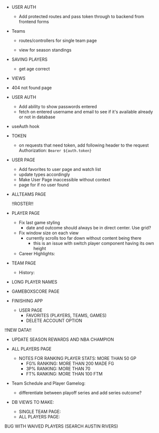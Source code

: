 <!-- BACKEND -->
- USER AUTH
    <!-- DONE - Verify email address is real or remove email check entirely -->
    - Add protected routes and pass token through to backend from frontend forms

- Teams
    <!-- - Add team colors to db DONE -->
    - routes/controllers for single team page
        <!-- - get roster DONE -->
        <!-- - get stats DONE -->

    - view for season standings
    <!-- - Add Coach field DONE -->

- SAVING PLAYERS
    <!-- - UPDATETEAM IDs IN DRAFT/TRANSACTION OBJECTS!!!! DONE -->
    - get age correct

- VIEWS
    <!-- TEAM -->
    <!-- - STANDINGS (LEAGUE/DIVISION/CONFERENCE) DONE  -->
    <!-- - TEAM STATS DONE -->

    <!-- PLAYER -->
    <!-- - PLAYER SEASON AVERAGES DONE -->
    <!-- - PLAYER CAREER TOTALS/AVERAGES DONE -->
    <!-- - PLAYER SPLITS DONE  -->



<!-- FRONTEND -->
- 404 not found page
<!-- - Error Modal DONE  -->

- USER AUTH
    <!-- - password & Confirm password: pass entered password into confirm password input and verify they match DONE -->
    - Add ability to show passwords entered
    <!-- - fix confirm_password DONE -->
    <!-- - Get login/signup working with backend DONE -->
    <!-- - Make dialog close with successful login DONE -->
    <!-- - Proper loading and error states on login/signup DONE -->
    - fetch on entered username and email to see if it's available already or not in database
    <!-- - Different pop up content depending on form state [ error, successful, default ] DONE -->
    <!-- - make sure user_id is passed to login when logging in DONE -->




- useAuth hook
    <!-- - finish setting up DONE -->
    <!-- - move context login/logout out of app.tsx DONE -->

- TOKEN
    - on requests that need token, add following header to the request
    Authorization: `Bearer ${auth.token}`

- USER PAGE
    - Add favorites to user page and watch list
    - update types accordingly 
    - Make User Page inaccessible without context
    - page for if no user found

- ALLTEAMS PAGE
    <!-- - Query parameters to go automatically to stats/schedule/roster view? DONE -->
    
    !!ROSTER!!
    <!-- - change icons to not be ugly DONE -->

- PLAYER PAGE
    <!-- - LOOP OVER TRANSACTIONS & PLAYER AWARDS DONE -->
    <!-- - Styling for player status DONE -->
    <!-- - Player Game Logs DONE -->
    - Fix last game styling
        - date and outcome should always be in direct center. Use grid?
    <!-- - Add Link to View Game DONE -->
    - Fix window size on each view
        - currently scrolls too far down without content being there
            - this is an issue with switch player component having its own height
    - Career Highlights:
        <!-- - case if player has no awards DONE -->
        <!-- - fix length issue in career highlights DONE -->

- TEAM PAGE
    - History:
        <!-- - make table of history static height and scrollable DONE -->
        <!-- - make jersey numbers and names a grid to be even DONE -->

- LONG PLAYER NAMES
    <!-- - Add styling for players like Shai Gilgeous-Alexander DONE -->

- GAMEBOXSCORE PAGE
    <!-- - Add query to grab all details about team record from expanded standings view DONE -->
    <!-- - make sure date/time is always centered DONE -->
    <!-- - !! BUG FOR game_id 2 - TROUBLESHOOT !! DONE -->

- FINISHING APP
    - USER PAGE
        - FAVORITES (PLAYERS, TEAMS, GAMES)
        - DELETE ACCOUNT OPTION


!!NEW DATA!!
<!-- - Add playoff data to database DONE -->
<!-- - NEED TO ADD PLAYOFF QUERYING FOR PLAYERS PAGE (ALL VIEWS) DONE -->
- UPDATE SEASON REWARDS AND NBA CHAMPION
- ALL PLAYERS PAGE
    - NOTES FOR RANKING PLAYER STATS: MORE THAN 50 GP
        - FG% RANKING: MORE THAN 200 MADE FG
        - 3P% RANKING: MORE THAN 70
        - FT% RANKING: MORE THAN 100 FTM 

- Team Schedule and Player Gamelog:
    - differentiate between playoff series and add series outcome?

- DB VIEWS TO MAKE:
    - SINGLE TEAM PAGE:
        <!-- - team playoff totals and averages DONE -->
        <!-- - player playoff totals and averages DONE -->
        <!-- - playoff team stat leaders DONE -->
        <!-- - Playoff schedule (in team-controllers) DONE -->
    - ALL PLAYERS PAGE:
        <!-- - playoff game highs and points leaders DONE -->

BUG WITH WAIVED PLAYERS (SEARCH AUSTIN RIVERS)
<!-- HAVE SEARCH CLOSE/RESET WHEN SELECTING AN OPTION DONE -->
